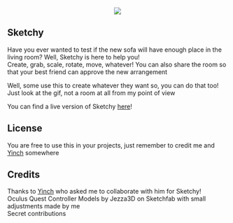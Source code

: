 <p align="center">
<br>
<img src="https://github.com/SignorPipo/sketchy/blob/main/extra/showdonttell.gif">
</p>

## Sketchy
Have you ever wanted to test if the new sofa will have enough place in the living room? Well, Sketchy is here to help you!<br />
Create, grab, scale, rotate, move, whatever! You can also share the room so that your best friend can approve the new arrangement

Well, some use this to create whatever they want so, you can do that too! Just look at the gif, not a room at all from my point of view

You can find a live version of Sketchy [here](https://playkloud.com/yinch/webxr/sketchy/)!

## License
You are free to use this in your projects, just remember to credit me and [Yinch](https://twitter.com/yinch) somewhere

## Credits
Thanks to [Yinch](https://twitter.com/yinch) who asked me to collaborate with him for Sketchy!<br />
Oculus Quest Controller Models by Jezza3D on Sketchfab with small adjustments made by me<br />
Secret contributions
